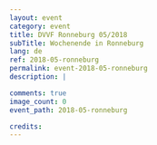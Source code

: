 ```yaml
---
layout: event
category: event
title: DVVF Ronneburg 05/2018
subTitle: Wochenende in Ronneburg
lang: de
ref: 2018-05-ronneburg
permalink: event-2018-05-ronneburg
description: |

comments: true
image_count: 0
event_path: 2018-05-ronneburg

credits:
---
```


